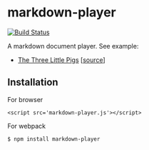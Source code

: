 # markdown-player

[![Build Status](https://travis-ci.org/wonderchang/markdown-player.svg?branch=master)](https://travis-ci.org/wonderchang/markdown-player)

A markdown document player. See example:

* [The Three Little Pigs](https://wonderchang.github.io/markdown-player/the-three-little-pigs) [[source](https://github.com/wonderchang/markdown-player/blob/master/dist/the-three-little-pigs.html)]

## Installation

For browser
	
	<script src='markdown-player.js'></script>

For webpack

	$ npm install markdown-player
